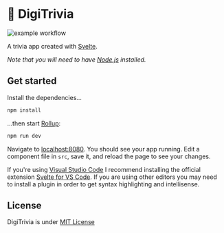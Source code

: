 # 📑 DigiTrivia
![example workflow](https://github.com/darwinphi/digitrivia/actions/workflows/.github/workflows/gh_pages.yaml/badge.svg?branch=main&event=push)

A trivia app created with [Svelte](https://svelte.dev).

_Note that you will need to have [Node.js](https://nodejs.org) installed._

## Get started

Install the dependencies...

```bash
npm install
```

...then start [Rollup](https://rollupjs.org):

```bash
npm run dev
```

Navigate to [localhost:8080](http://localhost:8080). You should see your app running. Edit a component file in `src`, save it, and reload the page to see your changes.

If you're using [Visual Studio Code](https://code.visualstudio.com/) I recommend installing the official extension [Svelte for VS Code](https://marketplace.visualstudio.com/items?itemName=svelte.svelte-vscode). If you are using other editors you may need to install a plugin in order to get syntax highlighting and intellisense.

## License
DigiTrivia is under [MIT License](https://github.com/darwinphi/digitrivia/blob/main/LICENSE.md)
